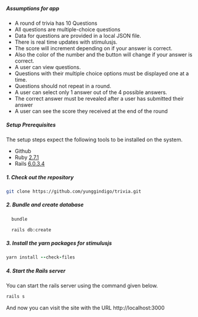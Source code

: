 ##### Assumptions for app
  - A round of trivia has 10 Questions
  - All questions are multiple-choice questions
  - Data for questions are provided in a local JSON file.
  - There is real time updates with stimulusjs.
  - The score will increment depending on if your answer is correct.
  - Also the color of the number and the button will change if your answer is correct.
  - A user can view questions.
  - Questions with their multiple choice options must be displayed one at a time.
  - Questions should not repeat in a round.
  - A user can select only 1 answer out of the 4 possible answers.
  - The correct answer must be revealed after a user has submitted their answer
  - A user can see the score they received at the end of the round

##### Setup Prerequisites

The setup steps expect the following tools to be installed on the system.

- Github
- Ruby [2.7.1](https://github.com/ruby/ruby)
- Rails [6.0.3.4](https://github.com/rails/rails)

##### 1. Check out the repository

```bash
git clone https://github.com/yunggindigo/trivia.git
```

##### 2. Bundle and create database
  ```bash
    bundle
  ```
  ```bash
    rails db:create
  ```

##### 3. Install the yarn packages for stimulusjs

```ruby
yarn install --check-files
```
##### 4. Start the Rails server

You can start the rails server using the command given below.

```ruby
rails s
```

And now you can visit the site with the URL http://localhost:3000
